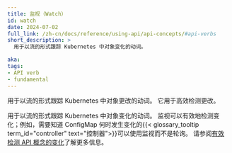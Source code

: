 ```yaml
---
title: 监视（Watch）
id: watch
date: 2024-07-02
full_link: /zh-cn/docs/reference/using-api/api-concepts/#api-verbs
short_description: >
  用于以流的形式跟踪 Kubernetes 中对象变化的动词。

aka:
tags:
- API verb
- fundamental
---
```


<!--
title: Watch
id: watch
date: 2024-07-02
full_link: /docs/reference/using-api/api-concepts/#api-verbs
short_description: >
  A verb that is used to track changes to an object in Kubernetes as a stream.

aka:
tags:
- API verb
- fundamental
-->

<!--
A verb that is used to track changes to an object in Kubernetes as a stream.
It is used for the efficient detection of changes.
-->
用于以流的形式跟踪 Kubernetes 中对象更改的动词。
它用于高效检测更改。

<!--more-->

<!--
A verb that is used to track changes to an object in Kubernetes as a stream. Watches allow
efficient detection of changes; for example, a
{{< glossary_tooltip term_id="controller" text="controller">}} that needs to know whenever a
ConfigMap has changed can use a watch rather than polling.

See [Efficient Detection of Changes in API Concepts](/docs/reference/using-api/api-concepts/#efficient-detection-of-changes) for more information.
-->
用于以流的形式跟踪 Kubernetes 中对象变化的动词。
监视可以有效地检测变化；例如，需要知道 ConfigMap
何时发生变化的{{< glossary_tooltip term_id="controller" text="控制器">}}可以使用监视而不是轮询。
请参阅[有效检测 API 概念的变化](/zh-cn/docs/reference/using-api/api-concepts/#efficient-detection-of-changes)了解更多信息。
